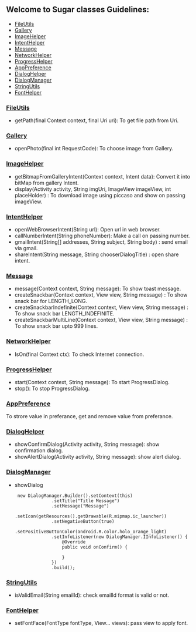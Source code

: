 

## Welcome to Sugar classes Guidelines:

* [FileUtils](https://github.com/CrownStack/android-sugar/blob/dev/README.md#fileutils)
* [Gallery](https://github.com/CrownStack/android-sugar/blob/dev/README.md#gallery)
* [ImageHelper](https://github.com/CrownStack/android-sugar/blob/dev/README.md#imagehelper)
* [IntentHelper](https://github.com/CrownStack/android-sugar/blob/dev/README.md#intenthelper)
* [Message](https://github.com/CrownStack/android-sugar/blob/dev/README.md#message)
* [NetworkHelper](https://github.com/CrownStack/android-sugar/blob/dev/README.md#networkhelper)
* [ProgressHelper](https://github.com/CrownStack/android-sugar/blob/dev/README.md#progresshelper)
* [AppPreference](https://github.com/CrownStack/android-sugar/blob/dev/README.md#appPreference)
* [DialogHelper](https://github.com/CrownStack/android-sugar/blob/dev/README.md#dialogHelper)
* [DialogManager](https://github.com/CrownStack/android-sugar/blob/dev/README.md#dialogManager)
* [StringUtils](https://github.com/CrownStack/android-sugar/blob/dev/README.md#stringUtils)
* [FontHelper](https://github.com/CrownStack/android-sugar/blob/dev/README.md#fontHelper)

### [FileUtils](https://github.com/CrownStack/android-sugar/blob/dev/FileUtils.java)
* getPath(final Context context, final Uri uri): To get file path from Uri.

### [Gallery](https://github.com/CrownStack/android-sugar/blob/dev/Gallery.java)
* openPhoto(final int RequestCode): To choose image from Gallery.

### [ImageHelper](https://github.com/CrownStack/android-sugar/blob/dev/ImageHelper.java)
* getBitmapFromGalleryIntent(Context context, Intent data): Convert it into bitMap from gallery Intent.
* display(Activity activity, String imgUri, ImageView imageView, int placeHolder) : To download image using   piccaso and show on passing imageView.

### [IntentHelper](https://github.com/CrownStack/android-sugar/blob/dev/IntentHelper.java)
* openWebBrowserIntent(String url): Open url in web browser.
* callNumberIntent(String phoneNumber): Make a call on passing number.
* gmailIntent(String[] addresses, String subject, String body) : send email via gmail.
* shareIntent(String message, String chooserDialogTitle) : open share intent.

### [Message](https://github.com/CrownStack/android-sugar/blob/dev/Message.java)
* message(Context context, String message): To show toast message.
* createSnackbar(Context context, View view, String message) : To show snack bar for LENGTH_LONG.
* createSnackbarIndefinite(Context context, View view, String message) : To show snack bar LENGTH_INDEFINITE.
* createSnackbarMultiLine(Context context, View view, String message) : To show snack bar upto 999 lines.

### [NetworkHelper](https://github.com/CrownStack/android-sugar/blob/dev/NetworkHelper.java)
* IsOn(final Context ctx): To check Internet connection.

### [ProgressHelper](https://github.com/CrownStack/android-sugar/blob/dev/ProgressHelper.java)
* start(Context context, String message): To start ProgressDialog.
* stop(): To stop ProgressDialog.

### [AppPreference](https://github.com/CrownStack/android-sugar/blob/dev/AppPreference.java)
To strore value in preferance, get and remove value from preferance.

### [DialogHelper](https://github.com/CrownStack/android-sugar/blob/dev/DialogHelper.java)
* showConfirmDialog(Activity activity, String message): show confirmation dialog.
* showAlertDialog(Activity activity, String message): show alert dialog.

### [DialogManager](https://github.com/CrownStack/android-sugar/blob/dev/DialogManager.java)
* showDialog
  ```
   new DialogManager.Builder().setContext(this)
                .setTitle("Title Message")
                .setMessage("Message")
                .setIcon(getResources().getDrawable(R.mipmap.ic_launcher))
                .setNegativeButton(true)
                .setPositiveButtonColor(android.R.color.holo_orange_light)
                .setInfoListener(new DialogManager.IInfoListener() {
                    @Override
                    public void onConfirm() {
                        
                    }
                })
                .build();
   ```

### [StringUtils](https://github.com/CrownStack/android-sugar/blob/dev/StringUtils.java)
* isValidEmail(String emailId): check emailId format is valid or not.

### [FontHelper](https://github.com/CrownStack/android-sugar/blob/dev/FontHelper.java)
* setFontFace(FontType fontType, View... views): pass view to apply font.
